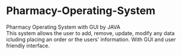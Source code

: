 # Pharmacy-Operating-System
Pharmacy Operating System with GUI by JAVA  
This system allows the user to add, remove, update, modify any data icluding placing an order or the users' information.
With GUI and user friendly interface.

